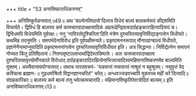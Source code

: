 +++
title = "53 अनाविष्काराधिकरणम्"

+++
अनिविष्कुर्वन्नन्वयात्॥49॥ अथ 'बाल्येनतिष्ठासे'दित्यत्र विधेयं बाल्यं बालकर्मरूपं कीद्दशमिति विचार्यते। द्विविधं हि बालस्य कर्म कामचारवादभक्षत्वादिकं अप्ररूढेन्द्रियत्वदर्पाहङ्काराहित्यादिरूपं च। द्विविधमपि विधेयमिति पूर्वपक्षः। ननु 'नाविरतोदुश्चिरिता'दिति मंत्रेण दुश्चरितव्यावृत्तिर्विद्याङ्गत्वेन विधीयते। कथमिह तदनुमतिः। समयभेदेनाविरोध इति पूर्वपक्षीमन्यते। प्रकृष्टमननरूपात् मौनात्प्राग्बाल्यं विधीयते, प्रज्ञानेनैनामाप्नुयादिति प्रकृष्टमननांगत्वेन दुश्चरितव्यावृत्तिर्विधीयत इति। अत्र सिद्धान्तः। निर्विद्येत्नेन समापनं नोच्यत किंतु प्रतिष्ठितत्वं। निरुपसृष्टाल्लाभार्थाद्विदेस्तन्निष्पत्तेः। अतः कामचारवादभक्षत्व दुश्चरितव्यावृत्त्योर्मौनकाले विरोधात् दर्पाहङ्कारादिराहित्येनाभिजात्यादिस्वमहिमानाविष्करणमेव बाल्यमिति युक्तम्। अस्यैवान्वययोग्यत्वात्। तथाच भारतवचनं- 'यन्नसन्तं नचासन्तं नाश्रुतं न बहुश्रुतम्। नसुवृत्तं वेद कश्चित्स ब्राह्मण-॥ गूढधर्माश्रितो विद्वानज्ञानचरितं" चरेत्। अन्धवज्जडवच्चापि मूकवच्च महीं चरे'दित्यादि॥ संग्रहकारिकाः॥ बालस्य कर्म बाल्यं तत्तु भवेत्कामचारादि। महिमानाविष्कृतिरेवात्रोदितं बाल्यम्॥ इति अनाविष्काराधिकरणम्॥13॥